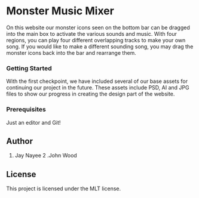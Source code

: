 # Monster Music Mixer

On this website our monster icons seen on the bottom bar can be dragged into the main box to activate the various sounds and music. With four regions, you can play four different overlapping tracks to make your own song. If you would like to make a different sounding song, you may drag the monster icons back into the bar and rearrange them. 


### Getting Started

With the first checkpoint, we have included several of our base assets for continuing our project in the future. These assets include PSD, AI and JPG files to show our progress in creating the design part of the website.


### Prerequisites

Just an editor and Git!

## Author 
1. Jay Nayee
2 .John Wood

## License
This project is licensed under the MLT license.
